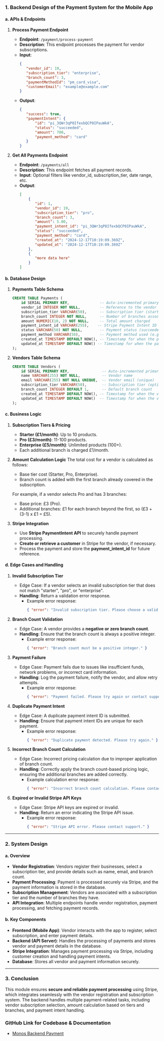 
### 1. **Backend Design of the Payment System for the Mobile App**

#### a. **APIs & Endpoints**

1. **Process Payment Endpoint**  
   - **Endpoint**: `/payment/process-payment`  
   - **Description**: This endpoint processes the payment for vendor subscriptions.
   - **Input**:
     ```json
     {
        "vendor_id": 19,
        "subscription_tier": "enterprise",
        "branch_count": 3,
        "paymentMethodId": "pm_card_visa",
        "customerEmail": "example@example.com"
     }
     ```
   - **Output**:
     ```json
     {
        "success": true,
        "paymentIntent": {
            "id": "pi_3QWr3qP8IfexbQCP0IPauWkA",
            "status": "succeeded",
            "amount": 700,
            "payment_method": "card"
        }
     }
     ```

2. **Get All Payments Endpoint**  
   - **Endpoint**: `/payments/all`
   - **Description**: This endpoint fetches all payment records.
   - **Input**: Optional filters like vendor_id, subscription_tier, date range, etc.
   - **Output**:
     ```json
     [
         {
            "id": 1,
            "vendor_id": 19,
            "subscription_tier": "pro",
            "branch_count": 3,
            "amount": 5.00,
            "payment_intent_id": "pi_3QWr3qP8IfexbQCP0IPauWkA",
            "status": "succeeded",
            "payment_method": "card",
            "created_at": "2024-12-17T10:19:09.369Z",
            "updated_at": "2024-12-17T10:19:09.369Z"
         },
         {
            "more data here"
         }
     ]
     ```

#### b. **Database Design**

1. **Payments Table Schema**
   ```sql
   CREATE TABLE Payments (
       id SERIAL PRIMARY KEY,              -- Auto-incremented primary key
       vendor_id INTEGER NOT NULL,         -- Reference to the vendor
       subscription_tier VARCHAR(50),      -- Subscription tier (starter, pro, enterprise)
       branch_count INTEGER NOT NULL,      -- Number of branches associated
       amount NUMERIC(10, 2) NOT NULL,     -- Total amount charged
       payment_intent_id VARCHAR(255),    -- Stripe Payment Intent ID
       status VARCHAR(50) NOT NULL,        -- Payment status (succeeded, failed)
       payment_method VARCHAR(50),         -- Payment method used (e.g., card, bank transfer)
       created_at TIMESTAMP DEFAULT NOW(), -- Timestamp for when the payment was created
       updated_at TIMESTAMP DEFAULT NOW() -- Timestamp for when the payment was last updated
   );
   ```

2. **Vendors Table Schema**
   ```sql
   CREATE TABLE Vendors (
       id SERIAL PRIMARY KEY,               -- Auto-incremented primary key
       name VARCHAR(255) NOT NULL,          -- Vendor name
       email VARCHAR(255) NOT NULL UNIQUE,  -- Vendor email (unique)
       subscription_tier VARCHAR(50),       -- Subscription tier (optional)
       branch_count INTEGER DEFAULT 1,      -- Default branch count
       created_at TIMESTAMP DEFAULT NOW(), -- Timestamp for when the vendor was created
       updated_at TIMESTAMP DEFAULT NOW()  -- Timestamp for when the vendor was last updated
   );
   ```

#### c. **Business Logic**

1. **Subscription Tiers & Pricing**
   - **Starter (£1/month)**: Up to 10 products.
   - **Pro (£3/month)**: 11-100 products.
   - **Enterprise (£5/month)**: Unlimited products (100+).
   - Each additional branch is charged £1/month.

2. **Amount Calculation Logic**
   The total cost for a vendor is calculated as follows:
   - Base tier cost (Starter, Pro, Enterprise).
   - Branch count is added with the first branch already covered in the subscription.

   For example, if a vendor selects Pro and has 3 branches:
   - Base price: £3 (Pro).
   - Additional branches: £1 for each branch beyond the first, so (£3 + (3-1) x £1 = £5).

3. **Stripe Integration**
   - Use **Stripe PaymentIntent API** to securely handle payment processing.
   - **Create or retrieve a customer** in Stripe for the vendor, if necessary.
   - Process the payment and store the **payment_intent_id** for future reference.

#### d. **Edge Cases and Handling**

1. **Invalid Subscription Tier**
   - Edge Case: If a vendor selects an invalid subscription tier that does not match "starter", "pro", or "enterprise".
   - **Handling**: Return a validation error response.
     - Example error response:  
       ```json
       { "error": "Invalid subscription tier. Please choose a valid tier." }
       ```

2. **Branch Count Validation**
   - Edge Case: A vendor provides a **negative or zero branch count**.
   - **Handling**: Ensure that the branch count is always a positive integer.
     - Example error response:
       ```json
       { "error": "Branch count must be a positive integer." }
       ```

3. **Payment Failure**
   - Edge Case: Payment fails due to issues like insufficient funds, network problems, or incorrect card information.
   - **Handling**: Log the payment failure, notify the vendor, and allow retry attempts.
     - Example error response:  
       ```json
       { "error": "Payment failed. Please try again or contact support." }
       ```

4. **Duplicate Payment Intent**
   - Edge Case: A duplicate payment intent ID is submitted.
   - **Handling**: Ensure that payment intent IDs are unique for each payment.
     - Example error response:  
       ```json
       { "error": "Duplicate payment detected. Please try again." }
       ```

5. **Incorrect Branch Count Calculation**
   - Edge Case: Incorrect pricing calculation due to improper application of branch count.
   - **Handling**: Correctly apply the branch count-based pricing logic, ensuring the additional branches are added correctly.
     - Example calculation error response:
       ```json
       { "error": "Incorrect branch count calculation. Please contact support." }
       ```

6. **Expired or Invalid Stripe API Keys**
   - Edge Case: Stripe API keys are expired or invalid.
   - **Handling**: Return an error indicating the Stripe API issue.
     - Example error response:
       ```json
       { "error": "Stripe API error. Please contact support." }
       ```

---

### 2. **System Design**

#### a. **Overview**

- **Vendor Registration**: Vendors register their businesses, select a subscription tier, and provide details such as name, email, and branch count.
- **Payment Processing**: Payment is processed securely via Stripe, and the payment information is stored in the database.
- **Subscription Management**: Vendors are associated with a subscription tier and the number of branches they have.
- **API Integration**: Multiple endpoints handle vendor registration, payment processing, and fetching payment records.

#### b. **Key Components**

- **Frontend (Mobile App)**: Vendor interacts with the app to register, select subscription, and enter payment details.
- **Backend (API Server)**: Handles the processing of payments and stores vendor and payment details in the database.
- **Stripe Integration**: Manages payment processing via Stripe, including customer creation and handling payment intents.
- **Database**: Stores all vendor and payment information securely.

---

### 3. **Conclusion**

This module ensures **secure and reliable payment processing** using Stripe, which integrates seamlessly with the vendor registration and subscription system. The backend handles multiple payment-related tasks, including vendor subscription selection, amount calculation based on tiers and branches, and payment intent handling.


### **GitHub Link for Codebase & Documentation**
- [Monos Backend Payment](https://github.com/cmucheru/monos-backend-payment)

